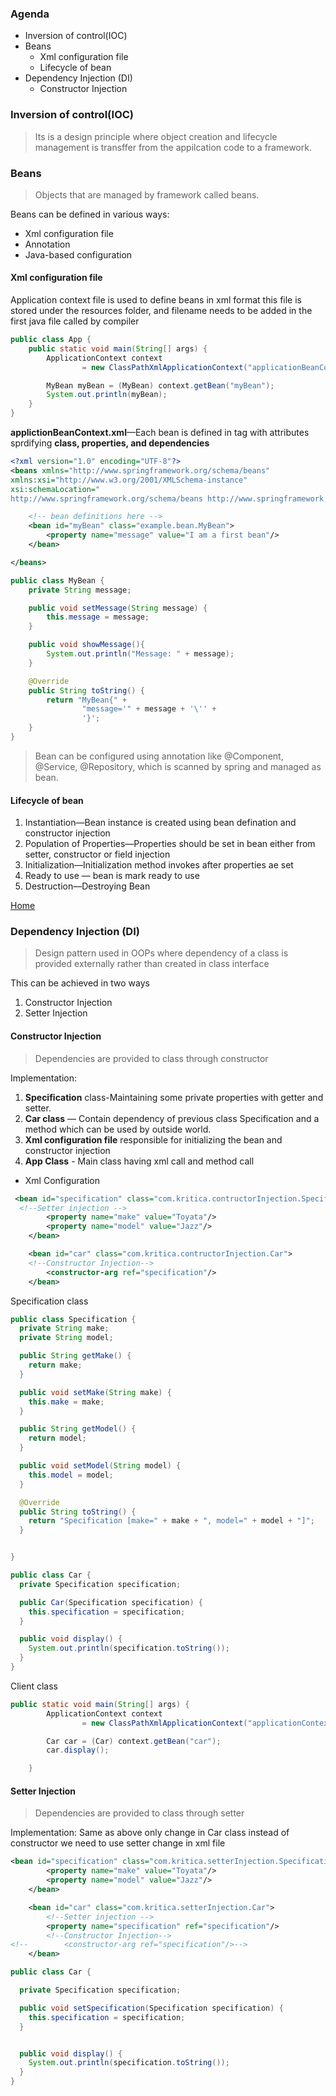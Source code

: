 ### Agenda

- Inversion of control(IOC)
- Beans
  - Xml configuration file
  - Lifecycle of bean
- Dependency Injection (DI)
  - Constructor Injection
### Inversion of control(IOC)

> Its is a design principle where object creation and lifecycle management is transffer from the appilcation code to
> a framework.

### Beans

> Objects that are managed by framework called beans.

Beans can be defined in various ways:

* Xml configuration file
* Annotation
* Java-based configuration

#### Xml configuration file

Application context file is used to define beans in xml format this file is stored under the resources folder, and
filename needs to be added in the first java file called by compiler

```java
public class App {
    public static void main(String[] args) {
        ApplicationContext context
                = new ClassPathXmlApplicationContext("applicationBeanContext.xml");

        MyBean myBean = (MyBean) context.getBean("myBean");
        System.out.println(myBean);
    }
}
```

**applictionBeanContext.xml**—Each bean is defined in <bean> tag with attributes sprdifying **class, properties, and
dependencies**

```xml
<?xml version="1.0" encoding="UTF-8"?>
<beans xmlns="http://www.springframework.org/schema/beans"
xmlns:xsi="http://www.w3.org/2001/XMLSchema-instance"
xsi:schemaLocation="
http://www.springframework.org/schema/beans http://www.springframework.org/schema/beans/spring-beans.xsd">

    <!-- bean definitions here -->
    <bean id="myBean" class="example.bean.MyBean">
        <property name="message" value="I am a first bean"/>
    </bean>

</beans>
```

```java
public class MyBean {
    private String message;

    public void setMessage(String message) {
        this.message = message;
    }

    public void showMessage(){
        System.out.println("Message: " + message);
    }

    @Override
    public String toString() {
        return "MyBean{" +
                "message='" + message + '\'' +
                '}';
    }
}
```

> Bean can be configured using annotation like @Component, @Service, @Repository, which is scanned by spring and managed
> as bean.

#### Lifecycle of bean

1. Instantiation—Bean instance is created using bean defination and constructor injection
2. Population of Properties—Properties should be set in bean either from setter, constructor or field injection
3. Initialization—Initialization method invokes after properties ae set
4. Ready to use — bean is mark ready to use
5. Destruction—Destroying Bean

[Home](#agenda)

### Dependency Injection (DI)

> Design pattern used in OOPs where dependency of a class is provided externally rather than created in class interface

This can be achieved in two ways

1. Constructor Injection
2. Setter Injection

#### Constructor Injection

> Dependencies are provided to class through constructor

Implementation:

1. **Specification** class-Maintaining some private properties with getter and setter.
2. **Car class** — Contain dependency of previous class Specification and a method which can be used by outside world.
3. **Xml configuration file** responsible for initializing the bean and constructor injection
4. **App Class** - Main class having xml call and method call

* Xml Configuration

```xml
 <bean id="specification" class="com.kritica.contructorInjection.Specification">
  <!--Setter injection -->
        <property name="make" value="Toyata"/>
        <property name="model" value="Jazz"/>
    </bean>

    <bean id="car" class="com.kritica.contructorInjection.Car">
    <!--Constructor Injection-->
        <constructor-arg ref="specification"/>
    </bean>
```

Specification class

```java
public class Specification {
  private String make;
  private String model;

  public String getMake() {
    return make;
  }

  public void setMake(String make) {
    this.make = make;
  }

  public String getModel() {
    return model;
  }

  public void setModel(String model) {
    this.model = model;
  }

  @Override
  public String toString() {
    return "Specification [make=" + make + ", model=" + model + "]";
  }


}
```

```java
public class Car {
  private Specification specification;

  public Car(Specification specification) {
    this.specification = specification;
  }

  public void display() {
    System.out.println(specification.toString());
  }
}
```

Client class

```java
public static void main(String[] args) {
        ApplicationContext context
                = new ClassPathXmlApplicationContext("applicationContext.xml");

        Car car = (Car) context.getBean("car");
        car.display();

    }
```

#### Setter Injection

> Dependencies are provided to class through setter

Implementation:
Same as above only change in Car class instead of constructor we need to use setter
change in xml file

```xml
<bean id="specification" class="com.kritica.setterInjection.Specification">
        <property name="make" value="Toyata"/>
        <property name="model" value="Jazz"/>
    </bean>

    <bean id="car" class="com.kritica.setterInjection.Car">
        <!--Setter injection -->
        <property name="specification" ref="specification"/>
        <!--Constructor Injection-->
<!--        <constructor-arg ref="specification"/>-->
    </bean>
```

```java
public class Car {

  private Specification specification;

  public void setSpecification(Specification specification) {
    this.specification = specification;
  }


  public void display() {
    System.out.println(specification.toString());
  }
}
```


